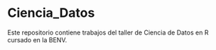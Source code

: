 # Ciencia_Datos
Este repositorio contiene trabajos del taller de Ciencia de Datos en R cursado en la BENV.
